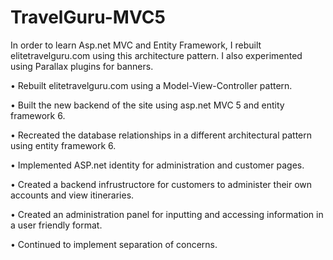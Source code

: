 # TravelGuru-MVC5
In order to learn Asp.net MVC and Entity Framework, I rebuilt elitetravelguru.com using this architecture pattern. I also experimented using Parallax plugins for banners. 

•	Rebuilt elitetravelguru.com using a Model-View-Controller pattern.

•	Built the new backend of the site using asp.net MVC 5 and entity framework 6.

•	Recreated the database relationships in a different architectural pattern using entity framework 6.

•	Implemented ASP.net identity for administration and customer pages.

•	Created a backend infrustructore for customers to administer their own accounts and view itineraries.

•	Created an administration panel for inputting and accessing information in a user friendly format.

•	Continued to implement separation of concerns.
